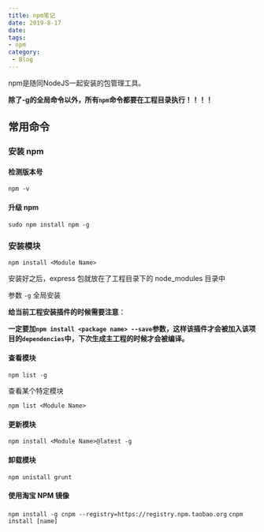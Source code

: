 ```yaml
---
title: npm笔记
date: 2019-8-17
date: 
tags: 
- npm
category: 
 - Blog
---
```


npm是随同NodeJS一起安装的包管理工具。

**除了-g的全局命令以外，所有`npm`命令都要在工程目录执行！！！！**

## 常用命令

### 安装 npm

#### 检测版本号

`npm -v`

#### 升级 npm

`sudo npm install npm -g`

### 安装模块

`npm install <Module Name>`

安装好之后，express 包就放在了工程目录下的 node_modules 目录中

参数 `-g` 全局安装

**给当前工程安装插件的时候需要注意**：

**一定要加`npm install <package name> --save`参数，这样该插件才会被加入该项目的`dependencies`中，下次生成主工程的时候才会被编译。**

#### 查看模块

`npm list -g`

查看某个特定模块

`npm list <Module Name>`

#### 更新模块

`npm install <Module Name>@latest -g`

#### 卸载模块

`npm unistall grunt`

#### 使用淘宝 NPM 镜像

`npm install -g cnpm --registry=https://registry.npm.taobao.org`
`cnpm install [name]`
